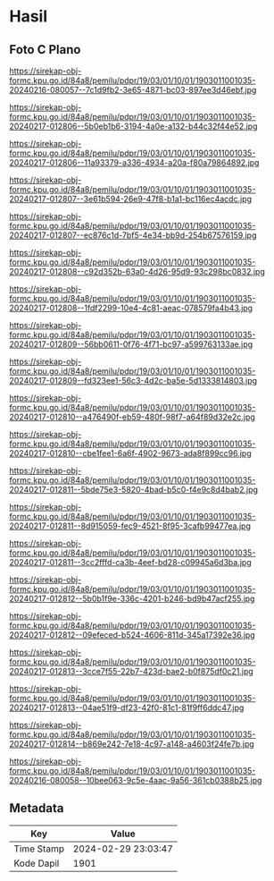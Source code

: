# Hasil

## Foto C Plano

https://sirekap-obj-formc.kpu.go.id/84a8/pemilu/pdpr/19/03/01/10/01/1903011001035-20240216-080057--7c1d9fb2-3e65-4871-bc03-897ee3d46ebf.jpg

https://sirekap-obj-formc.kpu.go.id/84a8/pemilu/pdpr/19/03/01/10/01/1903011001035-20240217-012806--5b0eb1b6-3194-4a0e-a132-b44c32f44e52.jpg

https://sirekap-obj-formc.kpu.go.id/84a8/pemilu/pdpr/19/03/01/10/01/1903011001035-20240217-012806--11a93379-a336-4934-a20a-f80a79864892.jpg

https://sirekap-obj-formc.kpu.go.id/84a8/pemilu/pdpr/19/03/01/10/01/1903011001035-20240217-012807--3e61b594-26e9-47f8-b1a1-bc116ec4acdc.jpg

https://sirekap-obj-formc.kpu.go.id/84a8/pemilu/pdpr/19/03/01/10/01/1903011001035-20240217-012807--ec876c1d-7bf5-4e34-bb9d-254b67576159.jpg

https://sirekap-obj-formc.kpu.go.id/84a8/pemilu/pdpr/19/03/01/10/01/1903011001035-20240217-012808--c92d352b-63a0-4d26-95d9-93c298bc0832.jpg

https://sirekap-obj-formc.kpu.go.id/84a8/pemilu/pdpr/19/03/01/10/01/1903011001035-20240217-012808--1fdf2299-10e4-4c81-aeac-078579fa4b43.jpg

https://sirekap-obj-formc.kpu.go.id/84a8/pemilu/pdpr/19/03/01/10/01/1903011001035-20240217-012809--56bb0611-0f76-4f71-bc97-a599763133ae.jpg

https://sirekap-obj-formc.kpu.go.id/84a8/pemilu/pdpr/19/03/01/10/01/1903011001035-20240217-012809--fd323ee1-56c3-4d2c-ba5e-5d1333814803.jpg

https://sirekap-obj-formc.kpu.go.id/84a8/pemilu/pdpr/19/03/01/10/01/1903011001035-20240217-012810--a476490f-eb59-480f-98f7-a64f89d32e2c.jpg

https://sirekap-obj-formc.kpu.go.id/84a8/pemilu/pdpr/19/03/01/10/01/1903011001035-20240217-012810--cbe1fee1-6a6f-4902-9673-ada8f899cc96.jpg

https://sirekap-obj-formc.kpu.go.id/84a8/pemilu/pdpr/19/03/01/10/01/1903011001035-20240217-012811--5bde75e3-5820-4bad-b5c0-f4e9c8d4bab2.jpg

https://sirekap-obj-formc.kpu.go.id/84a8/pemilu/pdpr/19/03/01/10/01/1903011001035-20240217-012811--8d915059-fec9-4521-8f95-3cafb99477ea.jpg

https://sirekap-obj-formc.kpu.go.id/84a8/pemilu/pdpr/19/03/01/10/01/1903011001035-20240217-012811--3cc2fffd-ca3b-4eef-bd28-c09945a6d3ba.jpg

https://sirekap-obj-formc.kpu.go.id/84a8/pemilu/pdpr/19/03/01/10/01/1903011001035-20240217-012812--5b0b1f9e-336c-4201-b246-bd9b47acf255.jpg

https://sirekap-obj-formc.kpu.go.id/84a8/pemilu/pdpr/19/03/01/10/01/1903011001035-20240217-012812--09efeced-b524-4606-811d-345a17392e36.jpg

https://sirekap-obj-formc.kpu.go.id/84a8/pemilu/pdpr/19/03/01/10/01/1903011001035-20240217-012813--3cce7f55-22b7-423d-bae2-b0f875df0c21.jpg

https://sirekap-obj-formc.kpu.go.id/84a8/pemilu/pdpr/19/03/01/10/01/1903011001035-20240217-012813--04ae51f9-df23-42f0-81c1-81f9ff6ddc47.jpg

https://sirekap-obj-formc.kpu.go.id/84a8/pemilu/pdpr/19/03/01/10/01/1903011001035-20240217-012814--b869e242-7e18-4c97-a148-a4603f24fe7b.jpg

https://sirekap-obj-formc.kpu.go.id/84a8/pemilu/pdpr/19/03/01/10/01/1903011001035-20240216-080058--10bee063-9c5e-4aac-9a56-361cb0388b25.jpg


## Metadata

| Key        | Value               |
| ---------- | ------------------- |
| Time Stamp | 2024-02-29 23:03:47 |
| Kode Dapil | 1901                |



